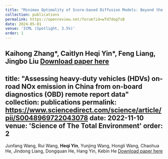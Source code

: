 ```yaml
---
title: "Minimax Optimality of Score-based Diffusion Models: Beyond the Density Lower Bound Assumptions"
collection: publications
permalink: https://openreview.net/forum?id=wTd7dogTsB
date: 2024-05-01
venue: 'ICML (Spotlight, 3.5%)'
order: 1
---
```

Kaihong Zhang*, Caitlyn Heqi Yin*, Feng Liang, Jingbo Liu
[Download paper here](https://openreview.net/pdf?id=wTd7dogTsB)
---
title: "Assessing heavy-duty vehicles (HDVs) on-road NOx emission in China from on-board diagnostics (OBD) remote report data"
collection: publications
permalink: https://www.sciencedirect.com/science/article/pii/S0048969722043078
date: 2022-11-10
venue: 'Science of The Total Environment'
order: 2
---
Junfang Wang, Rui Wang, **Heqi Yin**, Yunjing Wang, Hongli Wang, Chaohua He, Jindong Liang, Dongquan He, Hang Yin, Kebin He
[Download paper here](https://www.sciencedirect.com/science/article/pii/S0048969722043078)
